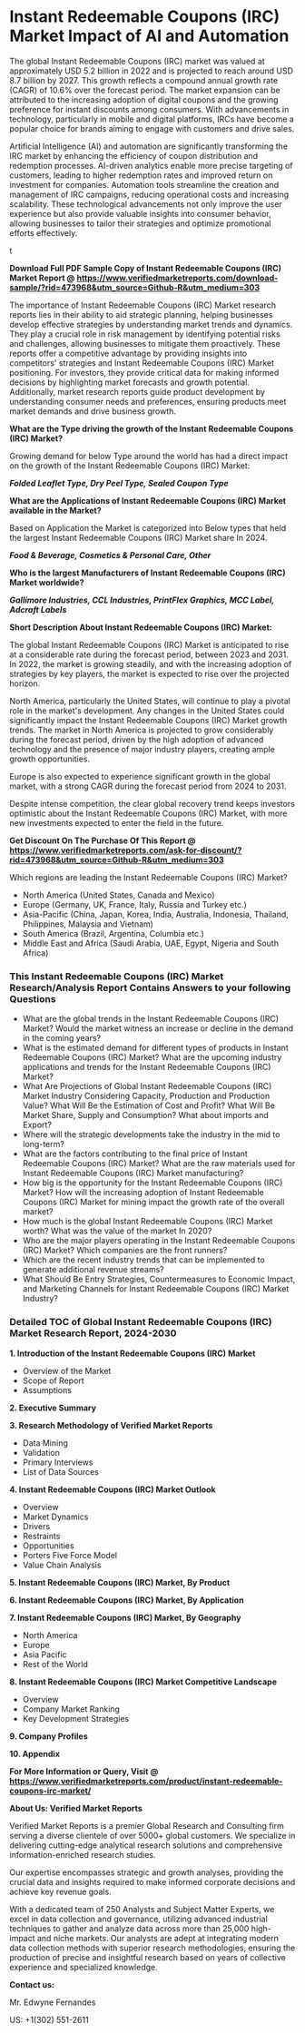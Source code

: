 <meta name="title" content="Global Instant Redeemable Coupons (IRC) Market Impact of AI and Automation"><meta name="description" content="The global Instant Redeemable Coupons (IRC) market was valued at approximately USD 5.2 billion in 2022 and is projected to reach around USD 8.7 billion by 2027. This g"><meta name="title" content="Instant Redeemable Coupons (IRC) Market Size, Share, Scope, Trends, Growth, Opportunities, Analysis, Forecast"><h1>Instant Redeemable Coupons (IRC) Market Impact of AI and Automation</h1><p>The global Instant Redeemable Coupons (IRC) market was valued at approximately USD 5.2 billion in 2022 and is projected to reach around USD 8.7 billion by 2027. This growth reflects a compound annual growth rate (CAGR) of 10.6% over the forecast period. The market expansion can be attributed to the increasing adoption of digital coupons and the growing preference for instant discounts among consumers. With advancements in technology, particularly in mobile and digital platforms, IRCs have become a popular choice for brands aiming to engage with customers and drive sales.</p><p>Artificial Intelligence (AI) and automation are significantly transforming the IRC market by enhancing the efficiency of coupon distribution and redemption processes. AI-driven analytics enable more precise targeting of customers, leading to higher redemption rates and improved return on investment for companies. Automation tools streamline the creation and management of IRC campaigns, reducing operational costs and increasing scalability. These technological advancements not only improve the user experience but also provide valuable insights into consumer behavior, allowing businesses to tailor their strategies and optimize promotional efforts effectively.</p>t</p><p id="" class=""><strong>Download Full PDF Sample Copy of Instant Redeemable Coupons (IRC) Market Report @ <a href="https://www.verifiedmarketreports.com/download-sample/?rid=473968&utm_source=Github-R&utm_medium=303" target="_blank">https://www.verifiedmarketreports.com/download-sample/?rid=473968&utm_source=Github-R&utm_medium=303</a></strong></p><p>The importance of&nbsp;Instant Redeemable Coupons (IRC) Market research reports lies in their ability to aid strategic planning, helping businesses develop effective strategies by understanding market trends and dynamics. They play a crucial role in risk management by identifying potential risks and challenges, allowing businesses to mitigate them proactively. These reports offer a competitive advantage by providing insights into competitors' strategies and Instant Redeemable Coupons (IRC) Market positioning. For investors, they provide critical data for making informed decisions by highlighting market forecasts and growth potential. Additionally, market research reports guide product development by understanding consumer needs and preferences, ensuring products meet market demands and drive business growth.</p><p><strong>What are the&nbsp;Type driving the growth of the Instant Redeemable Coupons (IRC) Market?</strong></p><p id="" class="">Growing demand for below Type around the world has had a direct impact on the growth of the Instant Redeemable Coupons (IRC) Market:</p><em><strong>Folded Leaflet Type, Dry Peel Type, Sealed Coupon Type</strong></em></p><strong>What are the&nbsp;Applications&nbsp;of Instant Redeemable Coupons (IRC) Market available in the Market?</strong></p><p id="" class="">Based on Application the Market is categorized into Below types that held the largest Instant Redeemable Coupons (IRC) Market share In 2024.</p><em><strong>Food & Beverage, Cosmetics & Personal Care, Other</strong></em></p><strong>Who is the largest Manufacturers of Instant Redeemable Coupons (IRC) Market worldwide?</strong></p><p><em><strong>Gallimore Industries, CCL Industries, PrintFlex Graphics, MCC Label, Adcraft Labels</strong></em></p><p id="" class=""><strong>Short Description About Instant Redeemable Coupons (IRC) Market:</strong></p><p>The global Instant Redeemable Coupons (IRC) Market is anticipated to rise at a considerable rate during the forecast period, between 2023 and 2031. In 2022, the market is growing steadily, and with the increasing adoption of strategies by key players, the market is expected to rise over the projected horizon.</p><p>North America, particularly the United States, will continue to play a pivotal role in the market's development. Any changes in the United States could significantly impact the Instant Redeemable Coupons (IRC) Market growth trends. The market in North America is projected to grow considerably during the forecast period, driven by the high adoption of advanced technology and the presence of major industry players, creating ample growth opportunities.</p><p>Europe is also expected to experience significant growth in the global market, with a strong CAGR during the forecast period from 2024 to 2031.</p><p>Despite intense competition, the clear global recovery trend keeps investors optimistic about the Instant Redeemable Coupons (IRC) Market, with more new investments expected to enter the field in the future.</p><p id="" class=""><strong>Get Discount On The Purchase Of This Report @ <a href="https://www.verifiedmarketreports.com/ask-for-discount/?rid=473968&utm_source=Github-R&utm_medium=303" target="_blank">https://www.verifiedmarketreports.com/ask-for-discount/?rid=473968&utm_source=Github-R&utm_medium=303</a></strong></p>Which regions are leading the Instant Redeemable Coupons (IRC) Market?</p><ul><li>North America (United States, Canada and Mexico)</li><li>Europe (Germany, UK, France, Italy, Russia and Turkey etc.)</li><li>Asia-Pacific (China, Japan, Korea, India, Australia, Indonesia, Thailand, Philippines, Malaysia and Vietnam)</li><li>South America (Brazil, Argentina, Columbia etc.)</li><li>Middle East and Africa (Saudi Arabia, UAE, Egypt, Nigeria and South Africa)</li></ul><h3 id="" class="">This Instant Redeemable Coupons (IRC) Market Research/Analysis Report Contains Answers to your following Questions</h3><ul><li>What are the global trends in the Instant Redeemable Coupons (IRC) Market? Would the market witness an increase or decline in the demand in the coming years?</li><li>What is the estimated demand for different types of products in Instant Redeemable Coupons (IRC) Market? What are the upcoming industry applications and trends for the Instant Redeemable Coupons (IRC) Market?</li><li>What Are Projections of Global Instant Redeemable Coupons (IRC) Market Industry Considering Capacity, Production and Production Value? What Will Be the Estimation of Cost and Profit? What Will Be Market Share, Supply and Consumption? What about imports and Export?</li><li>Where will the strategic developments take the industry in the mid to long-term?</li><li>What are the factors contributing to the final price of Instant Redeemable Coupons (IRC) Market? What are the raw materials used for Instant Redeemable Coupons (IRC) Market manufacturing?</li><li>How big is the opportunity for the Instant Redeemable Coupons (IRC) Market? How will the increasing adoption of Instant Redeemable Coupons (IRC) Market for mining impact the growth rate of the overall market?</li><li>How much is the global Instant Redeemable Coupons (IRC) Market worth? What was the value of the market In 2020?</li><li>Who are the major players operating in the Instant Redeemable Coupons (IRC) Market? Which companies are the front runners?</li><li>Which are the recent industry trends that can be implemented to generate additional revenue streams?</li><li>What Should Be Entry Strategies, Countermeasures to Economic Impact, and Marketing Channels for Instant Redeemable Coupons (IRC) Market Industry?</li></ul><h3 id="" class="">Detailed TOC of Global Instant Redeemable Coupons (IRC) Market Research Report, 2024-2030</h3><p id="" class=""><strong>1. Introduction of the Instant Redeemable Coupons (IRC) Market</strong></p><ul><li>Overview of the Market</li><li>Scope of Report</li><li>Assumptions</li></ul><p id="" class=""><strong>2. Executive Summary</strong></p><p id="" class=""><strong>3. Research Methodology of Verified Market Reports</strong></p><ul><li>Data Mining</li><li>Validation</li><li>Primary Interviews</li><li>List of Data Sources</li></ul><p id="" class=""><strong>4. Instant Redeemable Coupons (IRC) Market Outlook</strong></p><ul><li>Overview</li><li>Market Dynamics</li><li>Drivers</li><li>Restraints</li><li>Opportunities</li><li>Porters Five Force Model</li><li>Value Chain Analysis</li></ul><p id="" class=""><strong>5. Instant Redeemable Coupons (IRC) Market, By Product</strong></p><p id="" class=""><strong>6. Instant Redeemable Coupons (IRC) Market, By Application</strong></p><p id="" class=""><strong>7. Instant Redeemable Coupons (IRC) Market, By Geography</strong></p><ul><li>North America</li><li>Europe</li><li>Asia Pacific</li><li>Rest of the World</li></ul><p id="" class=""><strong>8. Instant Redeemable Coupons (IRC) Market Competitive Landscape</strong></p><ul><li>Overview</li><li>Company Market Ranking</li><li>Key Development Strategies</li></ul><p id="" class=""><strong>9. Company Profiles</strong></p><p id="" class=""><strong>10. Appendix</strong></p><p id="" class=""><strong>For More Information or Query, Visit @ <a href="https://www.verifiedmarketreports.com/product/instant-redeemable-coupons-irc-market/" target="_blank">https://www.verifiedmarketreports.com/product/instant-redeemable-coupons-irc-market/</a></strong></p><p id="" class=""><strong>About Us: Verified Market Reports</strong></p><p id="" class="">Verified Market Reports is a premier Global Research and Consulting firm serving a diverse clientele of over 5000+ global customers. We specialize in delivering cutting-edge analytical research solutions and comprehensive information-enriched research studies.</p><p id="" class="">Our expertise encompasses strategic and growth analyses, providing the crucial data and insights required to make informed corporate decisions and achieve key revenue goals.</p><p id="" class="">With a dedicated team of 250 Analysts and Subject Matter Experts, we excel in data collection and governance, utilizing advanced industrial techniques to gather and analyze data across more than 25,000 high-impact and niche markets. Our analysts are adept at integrating modern data collection methods with superior research methodologies, ensuring the production of precise and insightful research based on years of collective experience and specialized knowledge.</p><p id="" class=""><strong>Contact us:</strong></p><p id="" class="">Mr. Edwyne Fernandes</p><p id="" class="">US: +1(302) 551-2611</p>